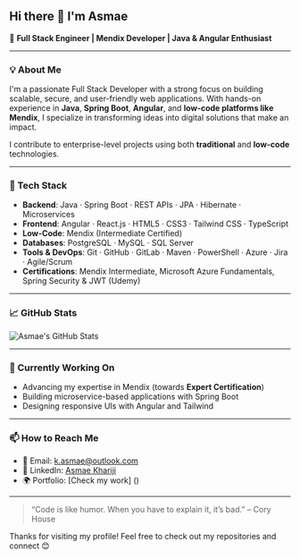 ## Hi there 👋 I'm Asmae

🚀 **Full Stack Engineer | Mendix Developer | Java & Angular Enthusiast**

---

### 💡 About Me

I'm a passionate Full Stack Developer with a strong focus on building scalable, secure, and user-friendly web applications. With hands-on experience in **Java**, **Spring Boot**, **Angular**, and **low-code platforms like Mendix**, I specialize in transforming ideas into digital solutions that make an impact.

I contribute to enterprise-level projects using both **traditional** and **low-code** technologies.

---

### 🧰 Tech Stack

- **Backend**: Java · Spring Boot · REST APIs · JPA · Hibernate · Microservices  
- **Frontend**: Angular · React.js · HTML5 · CSS3 · Tailwind CSS · TypeScript  
- **Low-Code**: Mendix (Intermediate Certified)  
- **Databases**: PostgreSQL · MySQL · SQL Server  
- **Tools & DevOps**: Git · GitHub · GitLab · Maven · PowerShell · Azure · Jira · Agile/Scrum  
- **Certifications**: Mendix Intermediate, Microsoft Azure Fundamentals, Spring Security & JWT (Udemy)

---

### 📈 GitHub Stats

![Asmae's GitHub Stats](https://github-readme-stats.vercel.app/api?username=AsmaeKh7&show_icons=true&theme=tokyonight)

---

### 🌱 Currently Working On

- Advancing my expertise in Mendix (towards **Expert Certification**)  
- Building microservice-based applications with Spring Boot  
- Designing responsive UIs with Angular and Tailwind

---

### 📫 How to Reach Me

- 📧 Email: [k.asmae@outlook.com](mailto:k.asmae@outlook.com)  
- 💼 LinkedIn: [Asmae Khariji](https://www.linkedin.com/in/asmae-khariji)  
- 🌍 Portfolio: [Check my work] ()  

---

> “Code is like humor. When you have to explain it, it’s bad.” – Cory House

Thanks for visiting my profile! Feel free to check out my repositories and connect 😊
